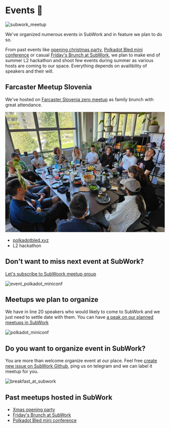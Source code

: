 # Events 📅

![subwork_meetup](pics/subwork_meetup.png)

We've organized numerous events in SubWork and in feature we plan to do so. 


From past events like [opening christmas party](https://www.meetup.com/subwork/events/289925251/), [Polkadot Bled mini conference](https://www.meetup.com/subwork/events/292274713/) or casual [Friday's Brunch at SubWork](https://www.meetup.com/subwork/events/290849358/), we plan to make end of summer L2 hackathon and shoot few events during summer as various hosts are coming to our space. Everything depends on availibility of speakers and their will.

## Farcaster Meetup Slovenia

We've hosted on [Farcaster Slovenia zero meetup](https://warpcast.com/yangwao/0x7134089f) as family brunch with great attendance.

![farcaster_meetup_slovenia](pics/subwork_farcaster_meetup.webp)


- [polkadotbled.xyz](https://polkadotbled.xyz)
- L2 hackathon

## Don't want to miss next event at SubWork? 

[Let's subscribe to SubWoork meetup group](https://www.meetup.com/subwork/)


![event_polkadot_miniconf](pics/event_polkadot_miniconf.png)

Meetups we plan to organize
---
We have in line 20 speakers who would likely to come to SubWork and we just need to settle date with them. You can have [a peak on our planned meetups in SubWork](https://github.com/kodadot/subwork/issues?q=is%3Aopen+label%3Ameetup+sort%3Aupdated-desc) 

![polkadot_miniconf](./pics/subwork_miniconf.png)

Do you want to organize event in SubWork?
---
You are more than welcome organize event at our place. Feel free [create new issue on SubWork Github](https://github.com/kodadot/subwork/issues/new), ping us on telegram and we can label it meetup for you. 

![breakfast_at_subwork](./pics/subwork_breakfast.jpg)


Past meetups hosted in SubWork
---
- [Xmas opening party](https://www.meetup.com/subwork/events/289925251/)
- [Friday's Brunch at SubWork](https://www.meetup.com/subwork/events/290849358/)
- [Polkadot Bled mini conference](https://www.meetup.com/subwork/events/292274713/)